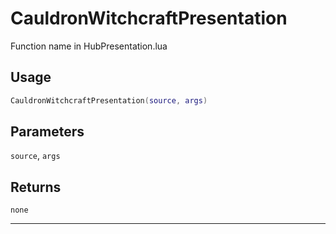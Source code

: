 # CauldronWitchcraftPresentation
Function name in HubPresentation.lua
## Usage
```lua
CauldronWitchcraftPresentation(source, args)
```
## Parameters
`source`, `args`
## Returns
`none`

---